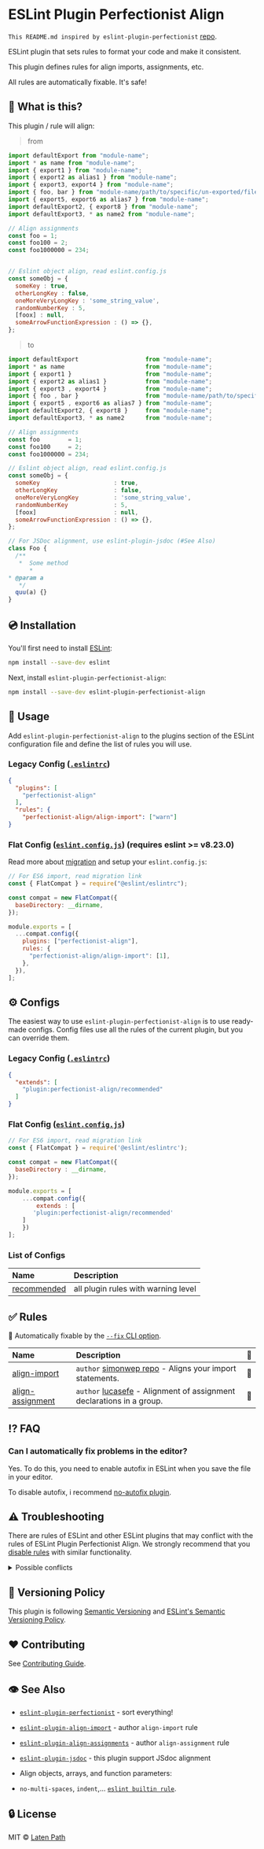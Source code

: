 # ESLint Plugin Perfectionist Align

`This README.md inspired by eslint-plugin-perfectionist` [repo](https://github.com/azat-io/eslint-plugin-perfectionist).

ESLint plugin that sets rules to format your code and make it consistent.

This plugin defines rules for align imports, assignments, etc.

All rules are automatically fixable. It's safe!

## 📖 What is this?

This plugin / rule will align:

> from

```js
import defaultExport from "module-name";
import * as name from "module-name";
import { export1 } from "module-name";
import { export2 as alias1 } from "module-name";
import { export3, export4 } from "module-name";
import { foo, bar } from "module-name/path/to/specific/un-exported/file";
import { export5, export6 as alias7 } from "module-name";
import defaultExport2, { export8 } from "module-name";
import defaultExport3, * as name2 from "module-name";

// Align assignments
const foo = 1;
const foo100 = 2;
const foo1000000 = 234;


// Eslint object align, read eslint.config.js
const someObj = {
  someKey : true,
  otherLongKey : false,
  oneMoreVeryLongKey : 'some_string_value',
  randomNumberKey : 5,
  [foox] : null,
  someArrowFunctionExpression : () => {},
};

```

> to

```js
import defaultExport                   from "module-name";
import * as name                       from "module-name";
import { export1 }                     from "module-name";
import { export2 as alias1 }           from "module-name";
import { export3 , export4 }           from "module-name";
import { foo , bar }                   from "module-name/path/to/specific/un-exported/file";
import { export5 , export6 as alias7 } from "module-name";
import defaultExport2, { export8 }     from "module-name";
import defaultExport3, * as name2      from "module-name";

// Align assignments
const foo        = 1;
const foo100     = 2;
const foo1000000 = 234;

// Eslint object align, read eslint.config.js
const someObj = {
  someKey                     : true,
  otherLongKey                : false,
  oneMoreVeryLongKey          : 'some_string_value',
  randomNumberKey             : 5,
  [foox]                      : null,
  someArrowFunctionExpression : () => {},
};

```

```js
// For JSDoc alignment, use eslint-plugin-jsdoc (#See Also)
class Foo {
  /**
   *  Some method
      *  
* @param a
   */
  quu(a) {}
}
```

## 💿 Installation

You'll first need to install [ESLint](https://eslint.org):

```sh
npm install --save-dev eslint
```

Next, install `eslint-plugin-perfectionist-align`:

```sh
npm install --save-dev eslint-plugin-perfectionist-align
```

## 🚀️️️️ Usage

Add `eslint-plugin-perfectionist-align` to the plugins section of the ESLint configuration file and define the list of rules you will use.

### Legacy Config ([`.eslintrc`](https://eslint.org/docs/latest/use/configure/configuration-files))

<!-- prettier-ignore -->
```json
{
  "plugins": [
    "perfectionist-align"
  ],
  "rules": {
    "perfectionist-align/align-import": ["warn"]
}
```

### Flat Config ([`eslint.config.js`](https://eslint.org/docs/latest/use/configure/configuration-files-new)) (requires eslint >= v8.23.0)

Read more about [migration](https://eslint.org/docs/latest/use/configure/migration-guide#using-eslintrc-configs-in-flat-configs) and setup your `eslint.config.js`:

```js
// For ES6 import, read migration link
const { FlatCompat } = require("@eslint/eslintrc");

const compat = new FlatCompat({
  baseDirectory: __dirname,
});

module.exports = [
  ...compat.config({
    plugins: ["perfectionist-align"],
    rules: {
      "perfectionist-align/align-import": [1],
    },
  }),
];
```

## ⚙️ Configs

The easiest way to use `eslint-plugin-perfectionist-align` is to use ready-made configs. Config files use all the rules of the current plugin, but you can override them.

### Legacy Config ([`.eslintrc`](https://eslint.org/docs/latest/use/configure/configuration-files))

<!-- prettier-ignore -->
```json
{
  "extends": [
    "plugin:perfectionist-align/recommended"
  ]
}
```

### Flat Config ([`eslint.config.js`](https://eslint.org/docs/latest/use/configure/configuration-files-new))

<!-- prettier-ignore -->
```js
// For ES6 import, read migration link
const { FlatCompat } = require('@eslint/eslintrc');

const compat = new FlatCompat({
  baseDirectory : __dirname,
});

module.exports = [
    ...compat.config({
        extends : [
       'plugin:perfectionist-align/recommended'
    ]
    })
];
```

### List of Configs

| Name                                                                                                           | Description                         |
| :------------------------------------------------------------------------------------------------------------- | :---------------------------------- |
| [recommended](https://github.com/LatenPath/eslint-plugin-perfectionist-align/blob/main/configs/recommended.js) | all plugin rules with warning level |

## ✅ Rules

<!-- begin auto-generated rules list -->

🔧 Automatically fixable by the [`--fix` CLI option](https://eslint.org/docs/user-guide/command-line-interface#--fix).

| Name                                                                                                                | Description                                                                                                                                                     | 🔧  |
| :------------------------------------------------------------------------------------------------------------------ | :-------------------------------------------------------------------------------------------------------------------------------------------------------------- | :-- |
| [align-import](https://github.com/LatenPath/eslint-plugin-perfectionist-align/blob/main/docs/rules/align-import.md) | `author` [simonwep repo](https://github.com/simonwep/eslint-plugin-align-import) - Aligns your import statements. | 🔧  |
| [align-assignment](https://github.com/LatenPath/eslint-plugin-perfectionist-align/blob/main/docs/rules/align-assignment.md) | `author` [lucasefe](https://github.com/lucasefe/eslint-plugin-align-assignments) - Alignment of assignment declarations in a group. | 🔧  |

<!-- end auto-generated rules list -->

## ⁉️ FAQ

### Can I automatically fix problems in the editor?

Yes. To do this, you need to enable autofix in ESLint when you save the file in your editor.

To disable autofix, i recommend [no-autofix plugin](https://www.npmjs.com/package/eslint-plugin-no-autofix?activeTab=readme).

## ⚠️ Troubleshooting

There are rules of ESLint and other ESLint plugins that may conflict with the rules of ESLint Plugin Perfectionist Align. We strongly recommend that you [disable rules](https://eslint.org/docs/latest/use/configure/rules#using-configuration-files-1) with similar functionality.

<details>
  <summary>Possible conflicts</summary>

</details>

## 🚥 Versioning Policy

This plugin is following [Semantic Versioning](https://semver.org/) and [ESLint's Semantic Versioning Policy](https://github.com/eslint/eslint#semantic-versioning-policy).

## ❤️ Contributing

See [Contributing Guide](https://github.com/LatenPath/eslint-plugin-perfectionist-align/blob/main/CONTRIBUTING.md).

## 👁 See Also

- [`eslint-plugin-perfectionist`](https://github.com/azat-io/eslint-plugin-perfectionist) - sort everything!
- [`eslint-plugin-align-import`](https://github.com/simonwep/eslint-plugin-align-import) - author `align-import` rule
- [`eslint-plugin-align-assignments`](https://github.com/lucasefe/eslint-plugin-align-assignments) - author `align-assignment` rule

- [`eslint-plugin-jsdoc`](https://github.com/gajus/eslint-plugin-jsdoc) - this plugin support JSdoc alignment

- Align objects, arrays, and function parameters:
- `no-multi-spaces`, `indent`,... [`eslint builtin rule`](https://github.com/LatenPath/eslint-plugin-perfectionist-align/blob/main/eslint.config.js).

## 🔒 License

MIT &copy; [Laten Path](https://github.com/LatenPath/eslint-plugin-perfectionist-align/blob/main/LICENSE)
